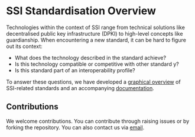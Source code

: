 #  SSI Standardisation Overview

Technologies within the context of SSI range from technical solutions like decentralised public key infrastructure (DPKI) to high-level concepts like guardianship. When encountering a new standard, it can be hard to figure out its context:
-	What does the technology described in the standard achieve?
-	Is this technology compatible or competitive with other standard y?
-	Is this standard part of an interoperability profile?

To answer these questions, we have developed a [graphical overview](https://tno-ssi-lab.github.io/Standardisation-Overview/) of SSI-related standards and an accompanying [documentation](https://tno-ssi-lab.github.io/Standardisation-Overview/docs.html).

## Contributions
We welcome contributions. You can contribute through raising issues or by forking the repository. You can also contact us via [email](mailto:maaike.vanleuken@tno.nl).
